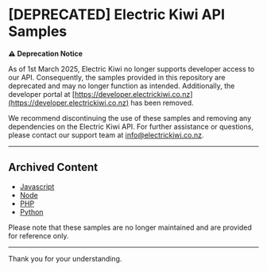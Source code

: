 # [DEPRECATED] Electric Kiwi API Samples

**⚠️ Deprecation Notice**

As of 1st March 2025, Electric Kiwi no longer supports developer access to our API. Consequently, the samples provided in this repository are deprecated and may no longer function as intended. Additionally, the developer portal at [https://developer.electrickiwi.co.nz](https://developer.electrickiwi.co.nz) has been removed.

We recommend discontinuing the use of these samples and removing any dependencies on the Electric Kiwi API. For further assistance or questions, please contact our support team at [info@electrickiwi.co.nz](mailto:info@electrickiwi.co.nz).

---

## Archived Content

* [Javascript](https://github.com/electrickiwi-nz/api-samples/tree/master/javascript)
* [Node](https://github.com/electrickiwi-nz/api-samples/tree/master/node)
* [PHP](https://github.com/electrickiwi-nz/api-samples/tree/master/php)
* [Python](https://github.com/electrickiwi-nz/api-samples/tree/master/python)

Please note that these samples are no longer maintained and are provided for reference only.

---

Thank you for your understanding.
